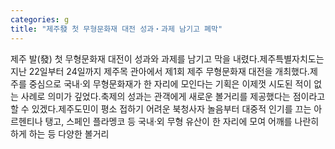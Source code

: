```yaml
---
categories: g
title: "제주發 첫 무형문화재 대전 성과‧과제 남기고 폐막"
---
```

제주 발(發) 첫 무형문화재 대전이 성과와 과제를 남기고 막을 내렸다.제주특별자치도는 지난 22일부터 24일까지 제주목 관아에서 제1회 제주 무형문화재 대전을 개최했다.제주를 중심으로 국내‧외 무형문화재가 한 자리에 모인다는 기획은 이제껏 시도된 적이 없는 사례로 의미가 깊었다.축제의 성과는 관객에게 새로운 볼거리를 제공했다는 점이라고 할 수 있겠다.제주도민이 평소 접하기 어려운 북청사자 놀음부터 대중적 인기를 끄는 아르헨티나 탱고, 스페인 플라멩코 등 국내‧외 무형 유산이 한 자리에 모여 어깨를 나란히 하게 하는 등 다양한 볼거리